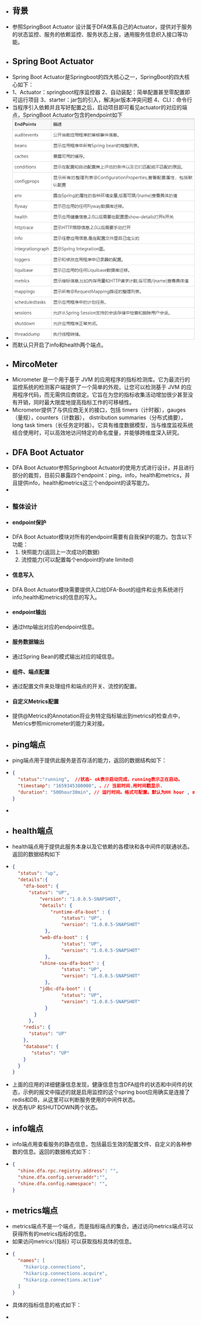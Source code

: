 - ## 背景
- 参照SpringBoot Actuator 设计属于DFA体系自己的Actuator，提供对于服务的状态监控、服务的依赖监控、服务状态上报，通用服务信息织入接口等功能。
- ## Spring Boot Actuator
- Spring Boot Actuator是Springboot的四大核心之一，SpringBoot的四大核心如下：
- 1、Actuator：springboot程序监控器
  2、自动装配：简单配置甚至零配置即可运行项目
  3、starter：jar包的引入，解决jar版本冲突问题
  4、CLI：命令行
- 当程序引入依赖并且写好配置之后，启动项目即可看见actuator的对应的端点，SpringBoot Actuator包含的endpoint如下
- ![image.png](../assets/image_1659342798115_0.png)
- 而默认只开启了info和health两个端点。
- ## MircoMeter
- Micrometer 是一个用于基于 JVM 的应用程序的指标检测库。它为最流行的监控系统的检测客户端提供了一个简单的外观，让您可以检测基于 JVM 的应用程序代码，而无需供应商锁定。它旨在为您的指标收集活动增加很少甚至没有开销，同时最大限度地提高指标工作的可移植性。
- Micrometer提供了与供应商无关的接口，包括 timers（计时器），gauges（量规），counters（计数器）， distribution summaries（分布式摘要）， long task timers（长任务定时器）。它具有维度数据模型，当与维度监视系统结合使用时，可以高效地访问特定的命名度量，并能够跨维度深入研究。
- ## DFA Boot Actuator
- DFA Boot Actuator参照Springboot Actuator的使用方式进行设计，并且进行部分的裁剪，目前只暴露四个endpoint：ping，info，health和metrics，并且提供info，health和metrics这三个endpoint的读写能力。
-
- ### 整体设计
- #### endpoint保护
- DFA Boot Actuator模块对所有的endpoint需要有自我保护的能力。包含以下功能：
- 1. 快照能力(返回上一次成功的数据)
  2. 流控能力(可以配置每个endpoint的rate limited)
- #### 信息写入
- DFA Boot Actuator模块需要提供入口给DFA-Boot的组件和业务系统进行info,health和metrics的信息的写入。
- #### endpoint输出
- 通过http输出对应的endpoint信息。
- #### 服务数据输出
- 通过Spring Bean的模式输出对应的域信息。
- #### 组件、端点配置
- 通过配置文件来处理组件和端点的开关、流控的配置。
- #### 自定义Metrics配置
- 提供@Metrics的Annotation将业务特定指标输出到metrics的检查点中，Metrics参照micrometer的能力来对接。
- ## ping端点
- ping端点用于提供此服务是否存活的能力，返回的数据结构如下：
- ```json
  {
    "status":"running",  //状态- ok表示启动完成，running表示正在启动。
    "timestamp": "1659345380000", 、// 当前时间.用时间戳显示.
    "duration": "500hour30min", // 运行时间。格式可配置。默认为HH hour , mm min
  }
  ```
-
- ## health端点
- health端点用于提供此服务本身以及它依赖的各模块和各中间件的联通状态。返回的数据结构如下
- ```json
  {
    "status": "up",
    "details":{
      "dfa-boot": {
      	"status": "UP",
        	"version": "1.0.0.5-SNAPSHOT",
        	"details": {
            	"runtime-dfa-boot" : {
                	"status": "UP",
                	"version": "1.0.0.5-SNAPSHOT"	
              },
            "web-dfa-boot" : {
                	"status": "UP",
                	"version": "1.0.0.5-SNAPSHOT"	
              },
            "shine-soa-dfa-boot" : {
                	"status": "UP",
                	"version": "1.0.0.5-SNAPSHOT"	
              },
            "jdbc-dfa-boot" : {
                	"status": "UP",
                	"version": "1.0.0.5-SNAPSHOT"	
              }
          }
    	},
      "redis": {
        "status": "UP"
      },
      "database": {
         "status": "UP"
      }
    }
  }
  ```
- 上面的应用的详细健康信息发现，健康信息包含DFA组件的状态和中间件的状态，示例的报文中描述的就是启用监控的这个spring boot应用确实是连接了redis和DB，从这里可以判断服务使用的中间件状态。
- 状态有UP 和SHUTDOWN两个状态。
- ## info端点
- info端点用查看服务的静态信息，包括最后生效的配置文件、自定义的各种参数的信息。返回的数据格式如下：
- ```json
  {
    "shine.dfa.rpc.registry.address": "",
    "shine.dfa.config.serveraddr":"",
    "shine.dfa.config.namespace": "",
  }
  ```
- ## metrics端点
- metrics端点不是一个端点，而是指标端点的集合。通过访问metrics端点可以获得所有的metrics指标的信息。
- 如果访问metrics/{指标} 可以获取指标具体的信息。
- ```json
  {
    "names": [
      "hikaricp.connections",
      "hikaricp.connections.acquire",
      "hikaricp.connections.active"
    ]
  }
  ```
- 具体的指标信息的格式如下：
- ```json
  ```